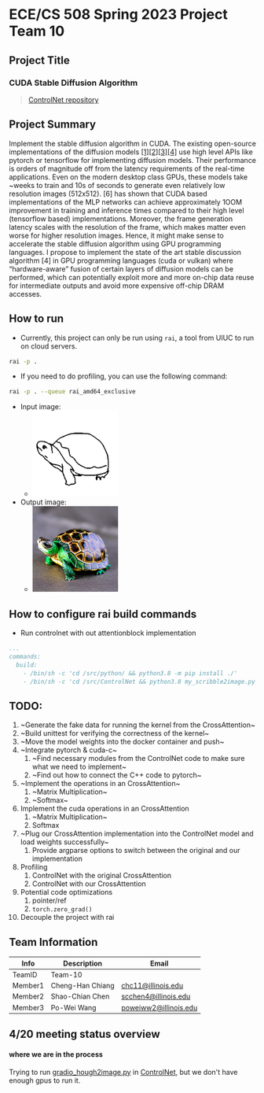 # ECE/CS 508 Spring 2023 Project Team 10

## Project Title
### CUDA Stable Diffusion Algorithm

> [ControlNet repository](https://github.com/lllyasviel/ControlNet)

## Project Summary

Implement the stable diffusion algorithm in CUDA. 
The existing open-source implementations of the diffusion models [[1]](https://arxiv.org/abs/2112.10752 )[[2]](https://arxiv.org/abs/2302.05543)[[3]](https://github.com/CompVis/latent-diffusion)[[4]](https://github.com/lllyasviel/ControlNet) use high level APIs like 
pytorch or tensorflow for implementing diffusion models. Their performance is orders of magnitude off 
from the latency requirements of the real-time applications. Even on the modern desktop class GPUs, 
these models take ~weeks to train and 10s of seconds to generate even relatively low resolution images 
(512x512). [6] has shown that CUDA based implementations of the MLP networks can achieve 
approximately 1OOM improvement in training and inference times compared to their high level 
(tensorflow based) implementations. Moreover, the frame generation latency scales with the resolution 
of the frame, which makes matter even worse for higher resolution images. Hence, it might make sense 
to accelerate the stable diffusion algorithm using GPU programming languages. I propose to implement 
the state of the art stable discussion algorithm [4] in GPU programming languages (cuda or vulkan) 
where “hardware-aware” fusion of certain layers of diffusion models can be performed, which can 
potentially exploit more and more on-chip data reuse for intermediate outputs and avoid more 
expensive off-chip DRAM accesses. 

## How to run
- Currently, this project can only be run using `rai`, a tool from UIUC to run on cloud servers.
```bash
rai -p .
```
- If you need to do profiling, you can use the following command:
```bash
rai -p . --queue rai_amd64_exclusive
```
- Input image:
    - ![turtle_scribble](github/turtle_scribble.png)
- Output image:
    - ![turtle_image](github/turtle_image.png)


## How to configure rai build commands
- Run controlnet with out attentionblock implementation
```yaml
...
commands:
  build:
    - /bin/sh -c 'cd /src/python/ && python3.8 -m pip install ./'
    - /bin/sh -c 'cd /src/ControlNet && python3.8 my_scribble2image.py'
```

## TODO:
1. ~Generate the fake data for running the kernel from the CrossAttention~
1. ~Build unittest for verifying the correctness of the kernel~
1. ~Move the model weights into the docker container and push~
1. ~Integrate pytorch & cuda-c~
    1. ~Find necessary modules from the ControlNet code to make sure what we need to implement~
    1. ~Find out how to connect the C++ code to pytorch~
1. ~Implement the operations in an CrossAttention~
    1. ~Matrix Multiplication~
    1. ~Softmax~
1. Implement the cuda operations in an CrossAttention
    1. ~Matrix Multiplication~
    1. Softmax
1. ~Plug our CrossAttention implementation into the ControlNet model and load weights successfully~
    1. Provide argparse options to switch between the original and our implementation
1. Profiling 
    1. ControlNet with the original CrossAttention
    1. ControlNet with our CrossAttention
1. Potential code optimizations
    1. pointer/ref
    1. `torch.zero_grad()`
1. Decouple the project with rai

## Team Information

|   Info      |        Description     |        Email      |
| ----------- | ---------------------- | ---------------- |
| TeamID      |        Team-10        |
| Member1     |     Cheng-Han Chiang   |  chc11@illinois.edu    |
| Member2     |     Shao-Chian Chen   |  scchen4@illinois.edu |
| Member3     |     Po-Wei Wang    |  poweiww2@illinois.edu  |

## 4/20 meeting status overview
#### where we are in the process
Trying to run [gradio_hough2image.py](https://github.com/lllyasviel/ControlNet/blob/main/gradio_hough2image.py) in [ControlNet](https://github.com/lllyasviel/ControlNet), but we don't have enough gpus to run it.
